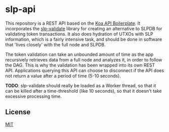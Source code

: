 # slp-api
This repository is a REST API based on the [Koa API Boilerplate](https://github.com/christroutner/koa-api-boilerplate). It incorporates the [slp-validate](https://github.com/simpleledger/slp-validate.js) library for creating an alternative to SLPDB for validating token transactions. It also does hydration of UTXOs with SLP information, which is a fairly intensive task, and should be done in software that 'lives closely' with the full node and SLPDB.

The token validation can take an unbounded amount of time as the app recursively retrieves data from a full node and analyzes it, in order to follow the DAG. This is why the validation has been wrapped into its own REST API. Applications querying this API can choose to disconnect if the API does not return a value after a period of time (5-10 seconds).

**TODO**: slp-validate should really be loaded as a Worker thread, so that it can be killed after a time-threshold (like 10 seconds), so that it doesn't take excessive processing time.

## License
[MIT](./LICENSE.md)
